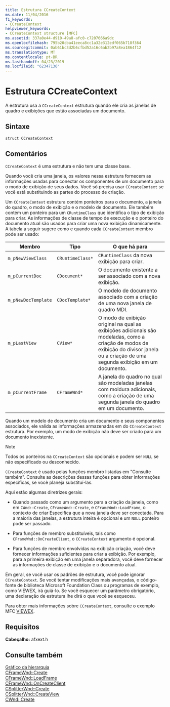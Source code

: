 ```yaml
---
title: Estrutura CCreateContext
ms.date: 11/04/2016
f1_keywords:
- CCreateContext
helpviewer_keywords:
- CCreateContext structure [MFC]
ms.assetid: 337a0e44-d910-49a8-afc0-c7207666a9dc
ms.openlocfilehash: 795b20cba41eeca8cc1a32e312edf065b718f364
ms.sourcegitcommit: 0ab61bc3d2b6cfbd52a16c6ab2b97a8ea1864f12
ms.translationtype: MT
ms.contentlocale: pt-BR
ms.lasthandoff: 04/23/2019
ms.locfileid: "62347136"
---
```

# <a name="ccreatecontext-structure"></a>Estrutura CCreateContext

A estrutura usa a `CCreateContext` estrutura quando ele cria as janelas de quadro e exibições que estão associadas um documento.

## <a name="syntax"></a>Sintaxe

```
struct CCreateContext
```

## <a name="remarks"></a>Comentários

`CCreateContext` é uma estrutura e não tem uma classe base.

Quando você cria uma janela, os valores nessa estrutura fornecem as informações usadas para conectar os componentes de um documento para o modo de exibição de seus dados. Você só precisa usar `CCreateContext` se você está substituindo as partes do processo de criação.

Um `CCreateContext` estrutura contém ponteiros para o documento, a janela do quadro, o modo de exibição e o modelo de documento. Ele também contém um ponteiro para um `CRuntimeClass` que identifica o tipo de exibição para criar. As informações de classe de tempo de execução e o ponteiro do documento atual são usados para criar uma nova exibição dinamicamente. A tabela a seguir sugere como e quando cada `CCreateContext` membro pode ser usado:

|Membro|Tipo|O que há para|
|------------|----------|--------------------|
|`m_pNewViewClass`|`CRuntimeClass*`|`CRuntimeClass` da nova exibição para criar.|
|`m_pCurrentDoc`|`CDocument*`|O documento existente a ser associado com a nova exibição.|
|`m_pNewDocTemplate`|`CDocTemplate*`|O modelo de documento associado com a criação de uma nova janela de quadro MDI.|
|`m_pLastView`|`CView*`|O modo de exibição original na qual as exibições adicionais são modeladas, como a criação de modos de exibição do divisor janela ou a criação de uma segunda exibição em um documento.|
|`m_pCurrentFrame`|`CFrameWnd*`|A janela do quadro no qual são modeladas janelas com moldura adicionais, como a criação de uma segunda janela do quadro em um documento.|

Quando um modelo de documento cria um documento e seus componentes associados, ele valida as informações armazenadas em do `CCreateContext` estrutura. Por exemplo, um modo de exibição não deve ser criado para um documento inexistente.

> [!NOTE]
>  Todos os ponteiros na `CCreateContext` são opcionais e podem ser `NULL` se não especificado ou desconhecido.

`CCreateContext` é usado pelas funções membro listadas em "Consulte também". Consulte as descrições dessas funções para obter informações específicas, se você planeja substituí-las.

Aqui estão algumas diretrizes gerais:

- Quando passado como um argumento para a criação da janela, como em `CWnd::Create`, `CFrameWnd::Create`, e `CFrameWnd::LoadFrame`, o contexto de criar Especifica que a nova janela deve ser conectada. Para a maioria das janelas, a estrutura inteira é opcional e um `NULL` ponteiro pode ser passado.

- Para funções de membro substituíveis, tais como `CFrameWnd::OnCreateClient`, o `CCreateContext` argumento é opcional.

- Para funções de membro envolvidas na exibição criação, você deve fornecer informações suficientes para criar a exibição. Por exemplo, para a primeira exibição em uma janela separadora, você deve fornecer as informações de classe de exibição e o documento atual.

Em geral, se você usar os padrões de estrutura, você pode ignorar `CCreateContext`. Se você tentar modificações mais avançadas, o código-fonte de biblioteca Microsoft Foundation Class ou programas de exemplo, como VIEWEX, irá guiá-lo. Se você esquecer um parâmetro obrigatório, uma declaração de estrutura lhe dirá o que você se esqueceu.

Para obter mais informações sobre `CCreateContext`, consulte o exemplo MFC [VIEWEX](../../overview/visual-cpp-samples.md).

## <a name="requirements"></a>Requisitos

**Cabeçalho:** afxext.h

## <a name="see-also"></a>Consulte também

[Gráfico da hierarquia](../../mfc/hierarchy-chart.md)<br/>
[CFrameWnd::Create](../../mfc/reference/cframewnd-class.md#create)<br/>
[CFrameWnd::LoadFrame](../../mfc/reference/cframewnd-class.md#loadframe)<br/>
[CFrameWnd::OnCreateClient](../../mfc/reference/cframewnd-class.md#oncreateclient)<br/>
[CSplitterWnd::Create](../../mfc/reference/csplitterwnd-class.md#create)<br/>
[CSplitterWnd::CreateView](../../mfc/reference/csplitterwnd-class.md#createview)<br/>
[CWnd::Create](../../mfc/reference/cwnd-class.md#create)
